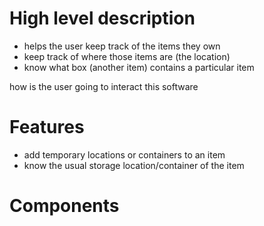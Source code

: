 # High level description
- helps the user keep track of the items they own
- keep track of where those items are (the location)
- know what box (another item) contains a particular item

how is the user going to interact this software

# Features
- add temporary locations or containers to an item
- know the usual storage location/container of the item

# Components
